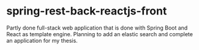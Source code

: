 # spring-rest-back-reactjs-front
Partly done full-stack web application that is done with Spring Boot and React as template engine.
Planning to add an elastic search and complete an application for my thesis.
